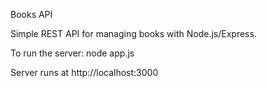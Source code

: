 Books API

Simple REST API for managing books with Node.js/Express.

To run the server: node app.js

Server runs at http://localhost:3000

